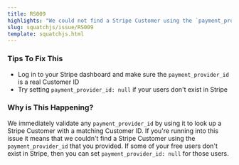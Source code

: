 ```yaml
---
title: RS009
highlights: "We could not find a Stripe Customer using the `payment_provider_id` you provided: {{paymentProviderId}}. `payment_provider_id` must be a either valid Stripe Customer Id or null."
slug: squatchjs/issue/RS009
template: squatchjs.html
---
```


### Tips To Fix This

 - Log in to your Stripe dashboard and make sure the `payment_provider_id` is a real Customer ID
 - Try setting `payment_provider_id: null` if your users don't exist in Stripe

### Why is This Happening?

We immediately validate any `payment_provider_id` by using it to look up a Stripe Customer with a matching Customer ID. If you're running into
this issue it means that we couldn't find a Stripe Customer using the `payment_provider_id` that you provided. If some of your free users don't exist in Stripe, then you can 
set `payment_provider_id: null` for those users.

